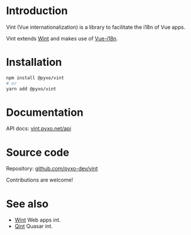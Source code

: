 # Introduction

Vint (Vue internationalization) is a library to facilitate the i18n of Vue apps.

Vint extends [Wint](https://github.com/pyxo-dev/wint) and makes use of [Vue-i18n](https://github.com/intlify/vue-i18n-next).

# Installation

``` bash
npm install @pyxo/vint
# or
yarn add @pyxo/vint
```

# Documentation

API docs: [vint.pyxo.net/api](https://vint.pyxo.net/api)

# Source code

Repository: [github.com/pyxo-dev/vint](https://github.com/pyxo-dev/vint)

Contributions are welcome!

# See also

-   [Wint](https://github.com/pyxo-dev/wint) Web apps int.
-   [Qint](https://github.com/pyxo-dev/qint) Quasar int.
